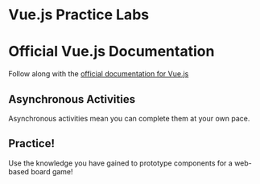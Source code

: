 <p align="center">
    <h1>Vue.js Practice Labs</h1>
</p>

# Official Vue.js Documentation
Follow along with the [official documentation for Vue.js](https://vuejs.org/v2/guide/)

## Asynchronous Activities
Asynchronous activities mean you can complete them at your own pace.

## Practice!
Use the knowledge you have gained to prototype components for a web-based board game!
